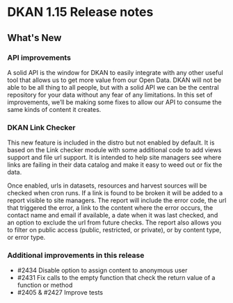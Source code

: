 # DKAN 1.15 Release notes

## What's New
### API improvements
A solid API is the window for DKAN to easily integrate with any other useful tool that allows us to get more value from our Open Data. DKAN will not be able to be all thing to all people, but with a solid API we can be the central repository for your data without any fear of any limitations. In this set of improvements, we’ll be making some fixes to allow our API to consume the same kinds of content it creates.

### DKAN Link Checker
This new feature is included in the distro but not enabled by default. It is based on the Link checker module with some additional code to add views support and file url support. It is intended to help site managers see where links are failing in their data catalog and make it easy to weed out or fix the data.

Once enabled, urls in datasets, resources and harvest sources will be checked when cron runs. If a link is found to be broken it will be added to a report visible to site managers. The report will include the error code, the url that triggered the error, a link to the content where the error occurs, the contact name and email if available, a date when it was last checked, and an option to exclude the url from future checks. The report also allows you to filter on public access (public, restricted, or private), or by content type, or error type.

### Additional improvements in this release

 - #2434 Disable option to assign content to anonymous user
 - #2431  Fix calls to the empty function that check the return value of a function or method
 - #2405 & #2427 Improve tests
